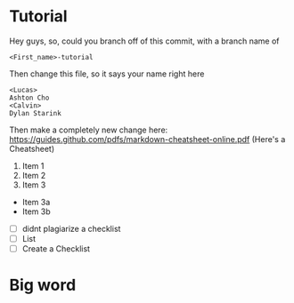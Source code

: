 # Tutorial
Hey guys, so, could you branch off of this commit, with a branch name of
```
<First_name>-tutorial
```

Then change this file, so it says your name right here
```
<Lucas>
Ashton Cho
<Calvin>
Dylan Starink
```

Then make a completely new change here:
https://guides.github.com/pdfs/markdown-cheatsheet-online.pdf
(Here's a Cheatsheet)

1. Item 1
2. Item 2
3. Item 3
 * Item 3a
 * Item 3b

- [ ] didnt plagiarize a checklist
- [ ] List
- [ ] Create a Checklist

<h1>Big word</h1>

